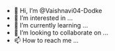 - 👋 Hi, I’m @Vaishnavi04-Dodke
- 👀 I’m interested in ...
- 🌱 I’m currently learning ...
- 💞️ I’m looking to collaborate on ...
- 📫 How to reach me ...

<!---
Vaishnavi04-Dodke/Vaishnavi04-Dodke is a ✨ special ✨ repository because its `README.md` (this file) appears on your GitHub profile.
You can click the Preview link to take a look at your changes.
--->
